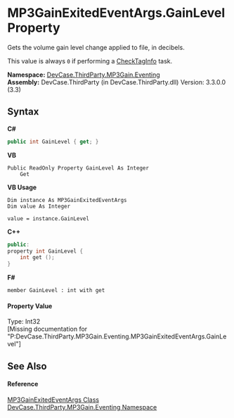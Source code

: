 # MP3GainExitedEventArgs.GainLevel Property 
 

Gets the volume gain level change applied to file, in decibels. 

 This value is always `0` if performing a <a href="T_DevCase_ThirdParty_MP3Gain_MP3GainOperation">CheckTagInfo</a> task.

**Namespace:**&nbsp;<a href="N_DevCase_ThirdParty_MP3Gain_Eventing">DevCase.ThirdParty.MP3Gain.Eventing</a><br />**Assembly:**&nbsp;DevCase.ThirdParty (in DevCase.ThirdParty.dll) Version: 3.3.0.0 (3.3)

## Syntax

**C#**<br />
``` C#
public int GainLevel { get; }
```

**VB**<br />
``` VB
Public ReadOnly Property GainLevel As Integer
	Get
```

**VB Usage**<br />
``` VB Usage
Dim instance As MP3GainExitedEventArgs
Dim value As Integer

value = instance.GainLevel

```

**C++**<br />
``` C++
public:
property int GainLevel {
	int get ();
}
```

**F#**<br />
``` F#
member GainLevel : int with get

```


#### Property Value
Type: Int32<br />\[Missing <value> documentation for "P:DevCase.ThirdParty.MP3Gain.Eventing.MP3GainExitedEventArgs.GainLevel"\]

## See Also


#### Reference
<a href="T_DevCase_ThirdParty_MP3Gain_Eventing_MP3GainExitedEventArgs">MP3GainExitedEventArgs Class</a><br /><a href="N_DevCase_ThirdParty_MP3Gain_Eventing">DevCase.ThirdParty.MP3Gain.Eventing Namespace</a><br />